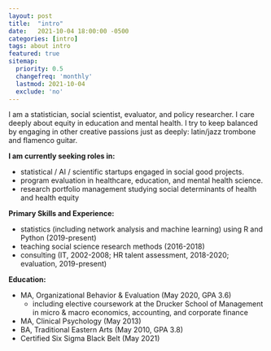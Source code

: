 ```yaml
---
layout: post
title:  "intro"
date:   2021-10-04 18:00:00 -0500
categories: [intro]
tags: about intro
featured: true
sitemap:
  priority: 0.5
  changefreq: 'monthly'
  lastmod: 2021-10-04
  exclude: 'no'
---
```

I am a statistician, social scientist, evaluator, and policy researcher. I care deeply about equity in education and mental health. I try to keep balanced by engaging in other creative passions just as deeply: latin/jazz trombone and flamenco guitar.

**I am currently seeking roles in:**
- statistical / AI / scientific startups engaged in social good projects.
- program evaluation in healthcare, education, and mental health science.
- research portfolio management studying social determinants of health and health equity

**Primary Skills and Experience:**
- statistics (including network analysis and machine learning) using R and Python (2019-present)
- teaching social science research methods (2016-2018)
- consulting (IT, 2002-2008; HR talent assessment, 2018-2020; evaluation, 2019-present)

**Education:**
- MA, Organizational Behavior & Evaluation (May 2020, GPA 3.6)
     - including elective coursework at the Drucker School of Management in micro & macro economics, accounting, and corporate finance
- MA, Clinical Psychology (May 2013)
- BA, Traditional Eastern Arts (May 2010, GPA 3.8)
- Certified Six Sigma Black Belt (May 2021)
